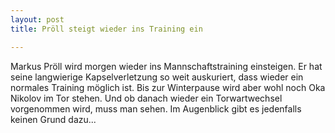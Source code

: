 ```yaml
---
layout: post
title: Pröll steigt wieder ins Training ein

---
```


Markus Pröll wird morgen wieder ins Mannschaftstraining einsteigen. Er hat seine langwierige Kapselverletzung so weit auskuriert, dass wieder ein normales Training möglich ist. Bis zur Winterpause wird aber wohl noch Oka Nikolov im Tor stehen. Und ob danach wieder ein Torwartwechsel vorgenommen wird, muss man sehen. Im Augenblick gibt es jedenfalls keinen Grund dazu...


